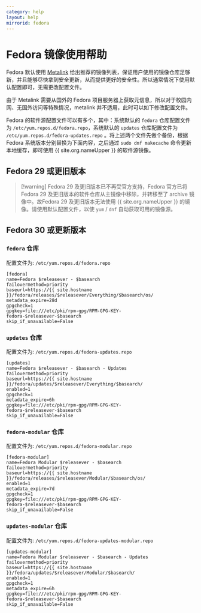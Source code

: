 ```yaml
---
category: help
layout: help
mirrorid: fedora
---
```


# Fedora 镜像使用帮助

Fedora 默认使用 [Metalink](https://zh.fedoracommunity.org/2018/04/05/fedora-secures-package-delivery.html) 给出推荐的镜像列表，保证用户使用的镜像仓库足够新，并且能够尽快拿到安全更新，从而提供更好的安全性。所以通常情况下使用默认配置即可，无需更改配置文件。

由于 Metalink 需要从国外的 Fedora 项目服务器上获取元信息，所以对于校园内网、无国外访问等特殊情况，metalink 并不适用，此时可以如下修改配置文件。

Fedora 的软件源配置文件可以有多个，其中：系统默认的 `fedora` 仓库配置文件为 `/etc/yum.repos.d/fedora.repo`，系统默认的 `updates` 仓库配置文件为 `/etc/yum.repos.d/fedora-updates.repo` 。将上述两个文件先做个备份，根据 Fedora 系统版本分别替换为下面内容，之后通过 `sudo dnf makecache` 命令更新本地缓存，即可使用 {{ site.org.nameUpper }} 的软件源镜像。

## Fedora 29 或更旧版本

> [!warning] Fedora 29 及更旧版本已不再受官方支持，Fedora 官方已将 Fedora 29 及更旧版本的软件仓库从主镜像中移除，并转移至了 archive 镜像中。故Fedora 29 及更旧版本无法使用 {{ site.org.nameUpper }} 的镜像。请使用默认配置文件，以使 `yum` / `dnf` 自动获取可用的镜像源。

## Fedora 30 或更新版本

<!-- tabs:start -->

### **`fedora` 仓库**

配置文件为: `/etc/yum.repos.d/fedora.repo`

```
[fedora]
name=Fedora $releasever - $basearch
failovermethod=priority
baseurl=https://{{ site.hostname }}/fedora/releases/$releasever/Everything/$basearch/os/
metadata_expire=28d
gpgcheck=1
gpgkey=file:///etc/pki/rpm-gpg/RPM-GPG-KEY-fedora-$releasever-$basearch
skip_if_unavailable=False
```

### **`updates` 仓库**

配置文件为: `/etc/yum.repos.d/fedora-updates.repo`

```
[updates]
name=Fedora $releasever - $basearch - Updates
failovermethod=priority
baseurl=https://{{ site.hostname }}/fedora/updates/$releasever/Everything/$basearch/
enabled=1
gpgcheck=1
metadata_expire=6h
gpgkey=file:///etc/pki/rpm-gpg/RPM-GPG-KEY-fedora-$releasever-$basearch
skip_if_unavailable=False
```

### **`fedora-modular` 仓库**

配置文件为: `/etc/yum.repos.d/fedora-modular.repo`

```
[fedora-modular]
name=Fedora Modular $releasever - $basearch
failovermethod=priority
baseurl=https://{{ site.hostname }}/fedora/releases/$releasever/Modular/$basearch/os/
enabled=1
metadata_expire=7d
gpgcheck=1
gpgkey=file:///etc/pki/rpm-gpg/RPM-GPG-KEY-fedora-$releasever-$basearch
skip_if_unavailable=False
```

### **`updates-modular` 仓库**

配置文件为: `/etc/yum.repos.d/fedora-updates-modular.repo`

```
[updates-modular]
name=Fedora Modular $releasever - $basearch - Updates
failovermethod=priority
baseurl=https://{{ site.hostname }}/fedora/updates/$releasever/Modular/$basearch/
enabled=1
gpgcheck=1
metadata_expire=6h
gpgkey=file:///etc/pki/rpm-gpg/RPM-GPG-KEY-fedora-$releasever-$basearch
skip_if_unavailable=False
```

<!-- tabs:end -->
